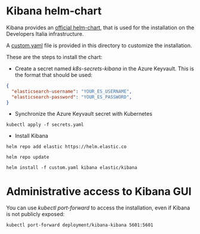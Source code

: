 # Kibana helm-chart

Kibana provides an [official helm-chart](https://github.com/elastic/helm-charts/tree/master/kibana), that is used for the installation on the Developers Italia infrastructure.

A [custom.yaml](custom.yaml) file is provided in this directory to customize the installation.

These are the steps to install the chart:

* Create a secret named *k8s-secrets-kibana* in the Azure Keyvault. This is the format that should be used:

```json
{
  "elasticsearch-username": "YOUR_ES_USERNAME",
  "elasticsearch-password": "YOUR_ES_PASSWORD",
}
```

* Synchronize the Azure Keyvault secret with Kubernetes

```shell
kubectl apply -f secrets.yaml
```

* Install Kibana

```shell
helm repo add elastic https://helm.elastic.co

helm repo update

helm install -f custom.yaml kibana elastic/kibana
```

# Administrative access to Kibana GUI

You can use *kubectl port-forward* to access the installation, even if Kibana is not publicly exposed:

```shell
kubectl port-forward deployment/kibana-kibana 5601:5601
```
